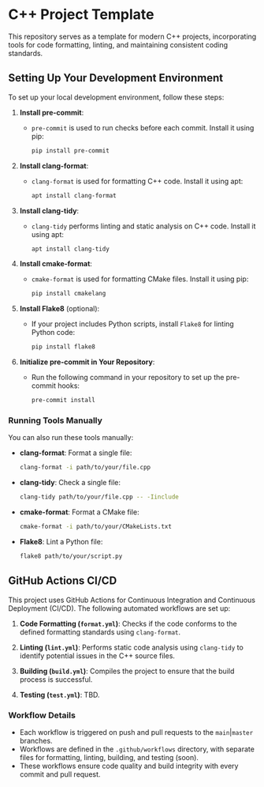 # C++ Project Template

This repository serves as a template for modern C++ projects, incorporating tools for code formatting, linting, and maintaining consistent coding standards.

## Setting Up Your Development Environment

To set up your local development environment, follow these steps:

1. **Install pre-commit**:
   - `pre-commit` is used to run checks before each commit. Install it using pip:
     ```bash
     pip install pre-commit
     ```

2. **Install clang-format**:
   - `clang-format` is used for formatting C++ code. Install it using apt:
     ```bash
     apt install clang-format
     ```

3. **Install clang-tidy**:
   - `clang-tidy` performs linting and static analysis on C++ code. Install it using apt:
     ```bash
     apt install clang-tidy
     ```

4. **Install cmake-format**:
   - `cmake-format` is used for formatting CMake files. Install it using pip:
     ```bash
     pip install cmakelang
     ```

5. **Install Flake8** (optional):
   - If your project includes Python scripts, install `Flake8` for linting Python code:
     ```bash
     pip install flake8
     ```

6. **Initialize pre-commit in Your Repository**:
   - Run the following command in your repository to set up the pre-commit hooks:
     ```bash
     pre-commit install
     ```

### Running Tools Manually

You can also run these tools manually:

- **clang-format**:
  Format a single file:
  ```bash
  clang-format -i path/to/your/file.cpp
  ```

- **clang-tidy**:
  Check a single file:
  ```bash
  clang-tidy path/to/your/file.cpp -- -Iinclude
  ```

- **cmake-format**:
  Format a CMake file:
  ```bash
  cmake-format -i path/to/your/CMakeLists.txt
  ```

- **Flake8**:
  Lint a Python file:
  ```bash
  flake8 path/to/your/script.py
  ```

## GitHub Actions CI/CD

This project uses GitHub Actions for Continuous Integration and Continuous Deployment (CI/CD). The following automated workflows are set up:

1. **Code Formatting (`format.yml`)**: Checks if the code conforms to the defined formatting standards using `clang-format`.

2. **Linting (`lint.yml`)**: Performs static code analysis using `clang-tidy` to identify potential issues in the C++ source files.

3. **Building (`build.yml`)**: Compiles the project to ensure that the build process is successful.

4. **Testing (`test.yml`)**: TBD.

### Workflow Details

- Each workflow is triggered on push and pull requests to the `main`|`master` branches.
- Workflows are defined in the `.github/workflows` directory, with separate files for formatting, linting, building, and testing (soon).
- These workflows ensure code quality and build integrity with every commit and pull request.
